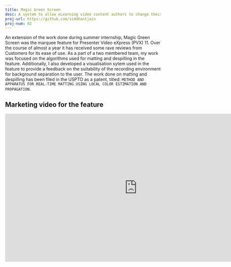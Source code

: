 ```yaml
---
title: Magic Green Screen
desc: A system to allow eLearning video content authors to change their background without the need of a green screen
proj-url: https://github.com/siddhantjain
proj-num: 02
---
```


An extension of the work done during summer internship, Magic Green Screen was the marquee feature for Presenter Video eXpress (PVX) 11. Over the course of almost a year it has received some rave reviews from Customers for its ease of use. As a part of a two membered team, my work was focused on the algorithms used for matting and despilling in the feature. Additionally, I also developed a visualisation sytem used in the feature to provide a feedback on the suitability of the recording environment for background separation to the user. The work done on matting and despilling has been filed in the USPTO as a patent, titled: `METHOD AND APPARATUS FOR REAL-TIME MATTING USING LOCAL COLOR ESTIMATION AND PROPAGATION`.

## Marketing video for the feature

<iframe width="854" height="480" src="https://www.youtube.com/embed/W4o3xinBeP0" frameborder="0" allowfullscreen></iframe>



